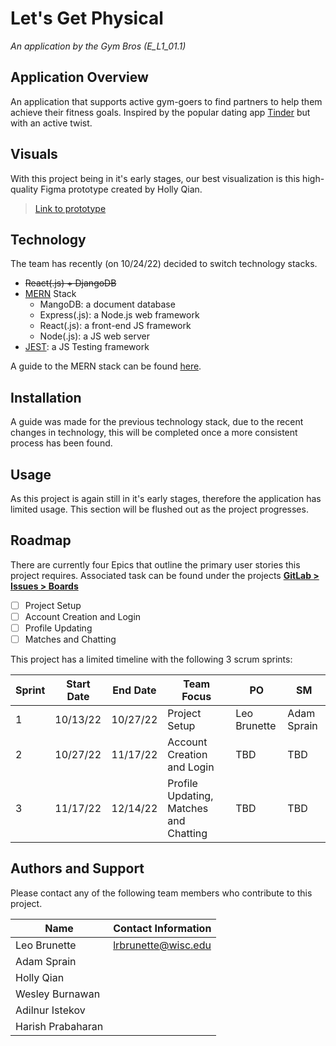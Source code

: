 # Let's Get Physical
*An application by the Gym Bros (E_L1_01.1)*


## Application Overview
An application that supports active gym-goers to find partners to help them achieve their fitness goals. Inspired by the popular dating app [Tinder](tinder.com) but with an active twist.


## Visuals
With this project being in it's early stages, our best visualization is this high-quality Figma prototype created by Holly Qian.
> [Link to prototype](https://www.figma.com/file/6mivUjK3v799kDMI8xjUri/Let%27s-Get-Physical-Prototype)


## Technology
The team has recently (on 10/24/22) decided to switch technology stacks.
- ~~React(.js) + DjangoDB~~
- [MERN](https://www.mongodb.com/mern-stack) Stack
    - MangoDB: a document database
    - Express(.js): a Node.js web framework
    - React(.js): a front-end JS framework
    - Node(.js): a JS web server
- [JEST](https://jestjs.io/): a JS Testing framework

A guide to the MERN stack can be found [here](https://www.mongodb.com/languages/mern-stack-tutorial).


## Installation
A guide was made for the previous technology stack, due to the recent changes in technology, this will be completed once a more consistent process has been found.


## Usage
As this project is again still in it's early stages, therefore the application has limited usage. This section will be flushed out as the project progresses.


## Roadmap
There are currently four Epics that outline the primary user stories this project requires. Associated task can be found under the projects [**GitLab > Issues > Boards**](https://git.doit.wisc.edu/cdis/cs/courses/cs506/gym-bros-team/lets-get-physical/-/boards/)
 - [ ] Project Setup
 - [ ] Account Creation and Login
 - [ ] Profile Updating
 - [ ] Matches and Chatting

 This project has a limited timeline with the following 3 scrum sprints:

| Sprint | Start Date | End Date | Team Focus    | PO | SM |
| ------ | ---------- | -------- | ------------- | -- | -- |
| 1      | 10/13/22   | 10/27/22 | Project Setup | Leo Brunette| Adam Sprain |
| 2      | 10/27/22   | 11/17/22 | Account Creation and Login | TBD | TBD |
| 3      | 11/17/22   | 12/14/22 | Profile Updating, Matches and Chatting | TBD | TBD |


## Authors and Support
Please contact any of the following team members who contribute to this project.

| Name             | Contact Information |
| ---------------- | ------------------- |
| Leo Brunette     | lrbrunette@wisc.edu |
| Adam Sprain      |                     |
| Holly Qian       |                     |
| Wesley Burnawan  |                     |
| Adilnur Istekov  |                     |
| Harish Prabaharan|                     |